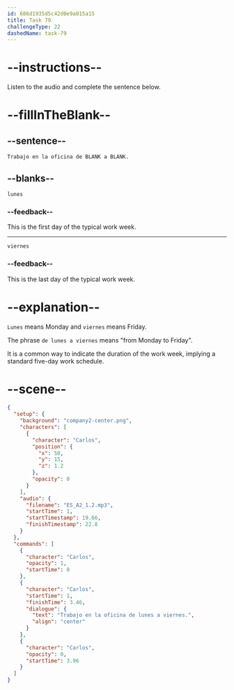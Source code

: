 ```yaml
---
id: 686d1935d5c42d0e9a015a15
title: Task 79
challengeType: 22
dashedName: task-79
---
```


<!-- (Audio) Carlos: Trabajo en la oficina de lunes a viernes. -->

# --instructions--

Listen to the audio and complete the sentence below.

# --fillInTheBlank--

## --sentence--

`Trabajo en la oficina de BLANK a BLANK.`

## --blanks--

`lunes`

### --feedback--

This is the first day of the typical work week.

---

`viernes`

### --feedback--

This is the last day of the typical work week.

# --explanation--

`Lunes` means Monday and `viernes` means Friday.

The phrase `de lunes a viernes` means "from Monday to Friday". 

It is a common way to indicate the duration of the work week, implying a standard five-day work schedule.

# --scene--

```json
{
  "setup": {
    "background": "company2-center.png",
    "characters": [
      {
        "character": "Carlos",
        "position": {
          "x": 50,
          "y": 15,
          "z": 1.2
        },
        "opacity": 0
      }
    ],
    "audio": {
      "filename": "ES_A2_1.2.mp3",
      "startTime": 1,
      "startTimestamp": 19.66,
      "finishTimestamp": 22.8
    }
  },
  "commands": [
    {
      "character": "Carlos",
      "opacity": 1,
      "startTime": 0
    },
    {
      "character": "Carlos",
      "startTime": 1,
      "finishTime": 3.46,
      "dialogue": {
        "text": "Trabajo en la oficina de lunes a viernes.",
        "align": "center"
      }
    },
    {
      "character": "Carlos",
      "opacity": 0,
      "startTime": 3.96
    }
  ]
}
```
